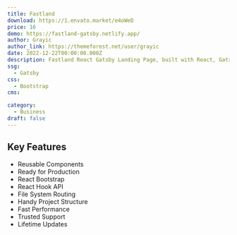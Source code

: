```yaml
---
title: Fastland
download: https://1.envato.market/e4oWeD
price: 16
demo: https://fastland-gatsby.netlify.app/
author: Grayic
author_link: https://themeforest.net/user/grayic
date: 2022-12-22T00:00:00.000Z
description: Fastland React Gatsby Landing Page, built with React, Gatsby JS. NO jQuery included or used in Fastland.
ssg:
  - Gatsby
css:
  - Bootstrap
cms:

category:
  - Business
draft: false
---
```


## Key Features

- Reusable Components
- Ready for Production
- React Bootstrap
- React Hook API
- File System Routing
- Handy Project Structure
- Fast Performance
- Trusted Support
- Lifetime Updates
